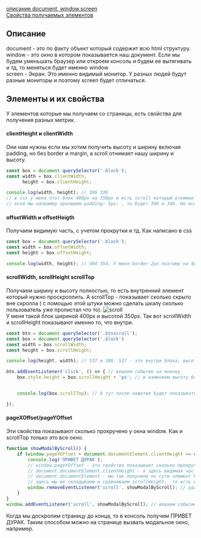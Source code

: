 [описание document, window,screen]()<br>
[Свойства получаемых элементов]()<br>

## Описание
document - это по факту объект который содержит всю html структуру.<br>
window - это окно в котором показывается наш документ.
Если мы будем уменьшать браузер или откроем консоль и будем ее вытягивать и тд, то меняться будет именно window<br>
screen - Экран. Это именно видимый монитор. У разных людей будут разные мониторы и поэтому screen будет отличаться.<br>



## <a name="elements"> Элементы и их свойства </a>
У элементов которые мы получаем со страницы, есть свойства для получения разных метрик.

#### clientHeight и clientWidth
Они нам нужны если мы хотим получить высоту и ширину включая padding, но без border и margin, а scroll отнимает нашу ширину и высоту. 
```javaScript
const box = document.querySelector('.block');
const width = box.clientWidth,
      height = box.clientHeight;

console.log(width, height); // 386 336
// в css у меня этот блок 400px на 350px и есть scroll который отнимает 14px.
// если мы например пропишем padding: 5px; , то будет 396 и 346. Но если пропишем border или margin ничего не изменится.
```
#### offsetWidth и offsetHeigth 
Получаем видимую часть, с учетом прокрутки и тд. Как написано в css 
```javaScript
const box = document.querySelector('.block');
const width = box.offsetWidth;
const height = box.offsetHeight;

console.log(width, height); // 404 354. У меня border 2px поэтому на 4px больше с каждой стороны. Scroll при этом уже не отнимает px так как он учитывается.
```
#### scrollWidth, scrollHeight scrollTop
Получаем ширину и высоту полностью, то есть внутренний элемент который нужно проскроллить. А scrollTop - показывает сколько скрыто вне скролла ( с помощью этой штуки можно сделать шкалу сколько пользователь уже пролистал что то).
![scroll](https://github.com/Aquariids/MyJS/blob/main/app/img/btnScroll.png)<br>
У меня такой блок шириной 400px и высотой 350px. Так вот scrollWidth и scrollHeight показывают именно то, что внутри.
```javaScript
const btn = document.querySelector('.btnscroll');
const box = document.querySelector('.block')
const width = box.scrollWidth;
const height = box.scrollHeight;

console.log(height, width); // 537 и 386. 537 - это внутри блока, высота увеличилась из за текста внутри. 386 ширина, 14px забрал scroll

btn.addEventListener('click', () => { // вешаем событие на кнопку
    box.style.height = box.scrollHeight + 'px'; // и изменяем высоту блока при нажатии. немного раскрываем так сказать.


    console.log(box.scrollTop); // А тут после нажатия будет показывать сколько пикселей вверху осталось вне нашего поля зрения(сколько мы проскролили) 

});
```
#### pageXOffset/pageYOffset
Эти свойства показывают сколько прокручено у окна window. Как и scrollTop только это все окно.
```javaScript
function showModalByScroll() {
    if (window.pageYOffset + document.documentElement.clientHeight >= document.documentElement.scrollHeight) {
        console.log('ПРИВЕТ ДУРАК');
        // window.pageYOffset - это свойство показывает сколько прокрученно у всего окна
        // document.documentElement.clientHeight - а здесь видимая часть всего html
        // document.documentElement - мы так получили по сути элемент html
        // здесь мы их складываем и сравниваем scrollHeight.  то есть если прокрученная часть окна и видимая совпадают с scrollHeight у всего html, значит мы прокрутили страницу до самого конца.
        window.removeEventListener('scroll', showModalByScroll); // удаляем обработчик
    }
}
window.addEventListener('scroll', showModalByScroll); // вешаем событие scroll На окно и передаем нашу функцию
```
Когда мы доскролим страницу до конца, то в консоль получим ПРИВЕТ ДУРАК. Таким способом можно на странице вызвать модальное окно, например.
